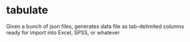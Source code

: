 # tabulate
Given a bunch of json files, generates data file as tab-delimited columns ready for import into Excel, SPSS, or whatever
